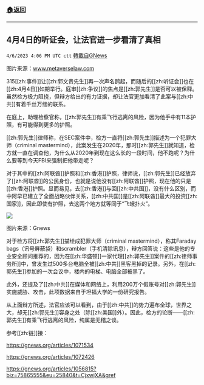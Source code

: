 ###  [:house:返回](README.md)
---


## 4月4日的听证会，让法官进一步看清了真相
`4/6/2023 4:06 PM UTC ctt` [轉載自GNews](https://gnews.org/articles/1076289)

图片来源：www.metaverselaw.com

315[[zh:事件]]让[[zh:郭文贵先生]]再一次声名鹊起，而随后的[[zh:听证会]]也在[[zh:4月4日]]如期举行。庭审[[zh:争议]]的焦点是[[zh:郭先生]]是否可以被保释。虽然检方极力阻挠，但辩方给出的有力证据，却让法官更加看清了此案与[[zh:中共]]有着千丝万缕的联系。

在庭上，助理检察官称，[[zh:郭先生]]有乘飞行逃离的风险，因为他手中有11本护照，有可能得到更多的护照。

[[zh:郭先生]]律师称，在SEC案件中，检方一直将[[zh:郭先生]]描述为一个犯罪大师（criminal mastermind），此案发生在2020年，那时[[zh:郭先生]]就知道，检方就一直在调查他，为什么从2020年到现在这么长的一段时间，他不跑呢？为什么要等到今天FBI来强制把他带走呢？





对于其中的[[zh:阿联酋]]护照和[[zh:香港]]护照，律师说，[[zh:郭先生]]已经放弃了[[zh:阿联酋]]的公民身份，也就是说他没有[[zh:阿联酋]]护照，现在他的只是[[zh:香港]]护照。显而易见，去[[zh:香港]]与回[[zh:中共国]]，没有什么区别，而中阿早已建立了全面战略伙伴关系，[[zh:中共国]]是[[zh:阿联酋]]最大的投资[[zh:国家]]，因此即使有护照，去这两个地方就等同于“飞蛾扑火”。


![](https://i.imgur.com/XdrPYd6.jpg)



图片来源：Gnews



对于检方将[[zh:郭先生]]描绘成犯罪大师（criminal mastermind），称其Faraday bags（讯号屏蔽袋）和scrambler（手机清除讯息），辩方回答说：这些是他的专业安全顾问推荐的，因为在[[zh:华盛顿]]一家代理[[zh:郭先生]]案件的[[zh:律师事务所]]中，曾发生过500多台电脑全被[[zh:中共]]黑客黑掉的记录。另外，在[[zh:郭先生]]参加的一次会议中，楼内的电梯、电脑全部被黑了。

此外，还提及了[[zh:中共]]在媒体和网络上，利用200万个假账号对[[zh:郭先生]]实施威胁、攻击，此项数据来自于坦福大学的一份研究报告。

从上面辩方所述，法官应该可以看到，由于[[zh:中共]]的势力遍布全球，世界之大，却无[[zh:郭先生]]容身之处（除[[zh:美国]]外）。因此，检方的论断——[[zh:郭先生]]有乘飞行逃离的风险，纯属是无稽之谈。

参考[[zh:链]]接：

https://gnews.org/articles/1071534

https://gnews.org/articles/1072426

https://gnews.org/articles/1056815?biz=75865555&eu=25840&t=CjxwjXA&gref

